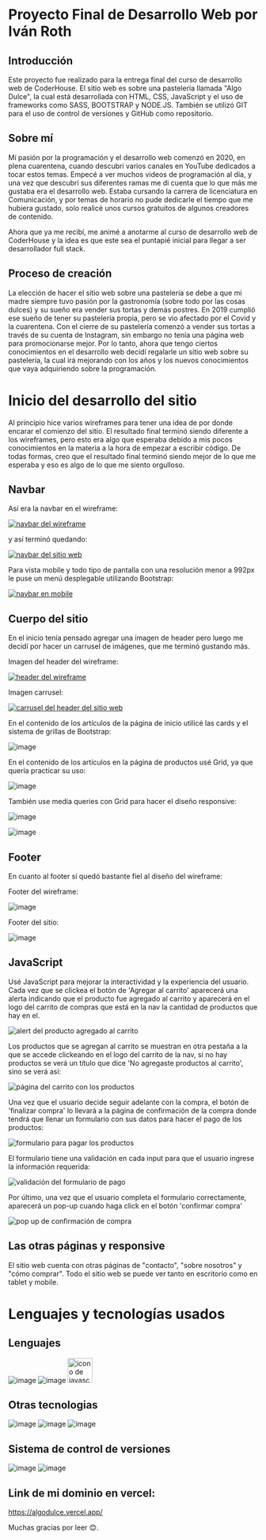 # Proyecto Final de Desarrollo Web por Iván Roth

## Introducción

Este proyecto fue realizado para la entrega final del curso de desarrollo web de CoderHouse. El sitio web es sobre una pastelería llamada
"Algo Dulce", la cual está desarrollada con HTML, CSS, JavaScript y el uso de frameworks como SASS, BOOTSTRAP
y NODE.JS. También se utilizó GIT para el uso de control de versiones y GitHub como repositorio.

## Sobre mí

Mí pasión por la programación y el desarrollo web comenzó en 2020, en plena cuarentena, cuando descubrí varios canales en YouTube
dedicados a tocar estos temas. Empecé a ver muchos videos de programación al día, y una vez que descubrí sus diferentes ramas
me di cuenta que lo que más me gustaba era el desarrollo web. Estaba cursando la carrera de licenciatura en
Comunicación, y por temas de horario no pude dedicarle el tiempo que me hubiera gustado, solo realicé unos cursos gratuitos de algunos creadores de contenido.

Ahora que ya me recibí, me animé a anotarme al curso de desarrollo web de CoderHouse y la idea es que este sea el puntapié inicial para
llegar a ser desarrollador full stack.

## Proceso de creación

La elección de hacer el sitio web sobre una pastelería se debe a que mi madre siempre tuvo pasión por la gastronomía (sobre todo por las cosas
dulces) y su sueño era vender sus tortas y demás postres. En 2019 cumplió ese sueño de tener su pastelería propia, pero se vio 
afectado por el Covid y la cuarentena. Con el cierre de su pastelería comenzó a vender sus tortas a través de su cuenta de Instagram,
sin embargo no tenía una página web para promocionarse mejor. Por lo tanto, ahora que tengo ciertos conocimientos en el desarrollo web decidí 
regalarle un sitio web sobre su pastelería, la cual irá mejorando con los años y los nuevos conocimientos que vaya adquiriendo sobre la 
programación.

# Inicio del desarrollo del sitio

Al principio hice varios wireframes para tener una idea de por donde encarar el comienzo del sitio. El resultado final terminó siendo
diferente a los wireframes, pero esto era algo que esperaba debido a mis pocos conocimientos en la materia a la hora de empezar a escribir
código. De todas formas, creo que el resultado final terminó siendo mejor de lo que me esperaba y eso es algo de lo que me siento
orgulloso.

## Navbar

Así era la navbar en el wireframe:

[<img src="img-readme/captura-navbar.png" alt="navbar del wireframe">](https://github.com/ivanroth000/mi-primer-repositorio/blob/master/img-readme/captura-navbar.png)


y así terminó quedando:

[<img src="img-readme/navbar-nueva.png" alt="navbar del sitio web">](https://github.com/ivanroth000/mi-primer-repositorio/blob/master/img-readme/navbar-sitio.png)


Para vista mobile y todo tipo de pantalla con una resolución menor a 992px le puse un menú desplegable utilizando Bootstrap:

[<img src="img-readme/navbar-mobile-nueva.png" alt="navbar en mobile">](https://github.com/ivanroth000/mi-primer-repositorio/blob/master/img-readme/navbar-mobile.png)


## Cuerpo del sitio

En el inicio tenía pensado agregar una imagen de header pero luego me decidí por hacer un carrusel de imágenes, que me terminó gustando
más.

Imagen del header del wireframe:

[<img src="img-readme/header-wireframe.png" alt="header del wireframe">](https://github.com/ivanroth000/mi-primer-repositorio/blob/master/img-readme/header-wireframe.png)


Imagen carrusel:

[<img src="img-readme/img-carrusel-nueva.png" alt="carrusel del header del sitio web">](https://github.com/ivanroth000/mi-primer-repositorio/blob/master/img-readme/header-carrusel.png)


En el contenido de los artículos de la página de inicio utilicé las cards y el sistema de grillas de Bootstrap:

![image](https://github.com/ivanroth000/mi-primer-repositorio/blob/master/img-readme/articulos-inicio.png)


En el contenido de los artículos en la página de productos usé Grid, ya que quería practicar su uso:

![image](https://github.com/ivanroth000/mi-primer-repositorio/blob/master/img-readme/articulos-productos.png)


También use media queries con Grid para hacer el diseño responsive:

![image](https://github.com/ivanroth000/mi-primer-repositorio/blob/master/img-readme/responsive-mobile-nueva.png)

![image](https://github.com/ivanroth000/mi-primer-repositorio/blob/master/img-readme/responsive-mobile-nuevas.png)

## Footer

En cuanto al footer sí quedó bastante fiel al diseño del wireframe:

Footer del wireframe:

![image](https://github.com/ivanroth000/mi-primer-repositorio/blob/master/img-readme/footer-wireframe.png)

Footer del sitio:

![image](https://github.com/ivanroth000/mi-primer-repositorio/blob/master/img-readme/footer-web.png)

## JavaScript

Usé JavaScript para mejorar la interactividad y la experiencia del usuario. Cada vez que se clickea el botón de 'Agregar al carrito'
aparecerá una alerta indicando que el producto fue agregado al carrito y aparecerá en el logo del carrito de compras que está en la nav
la cantidad de productos que hay en el.

<img src="img-readme/productoalcarrito.png" alt="alert del producto agregado al carrito">

Los productos que se agregan al carrito se muestran en otra pestaña a la que se accede clickeando en el logo del carrito de la nav, si no
hay productos se verá un título que dice 'No agregaste productos al carrito', sino se verá así:

<img src="img-readme/carrito-con-productos.png" alt="página del carrito con los productos">

Una vez que el usuario decide seguir adelante con la compra, el botón de 'finalizar compra' lo llevará a la página de confirmación de la compra
donde tendrá que llenar un formulario con sus datos para hacer el pago de los productos:

<img src="img-readme/formulario-de-pago.png" alt="formulario para pagar los productos">

El formulario tiene una validación en cada input para que el usuario ingrese la información requerida:

<img src="img-readme/validacion-formulario-de-pago.png" alt="validación del formulario de pago">

Por último, una vez que el usuario completa el formulario correctamente, aparecerá un pop-up cuando haga click en el botón 'confirmar compra'

<img src="img-readme/pop-up.png" alt="pop up de confirmación de compra">


## Las otras páginas y responsive

El sitio web cuenta con otras páginas de "contacto", "sobre nosotros" y "cómo comprar". Todo el sitio web se puede ver tanto en escritorio
como en tablet y mobile.

# Lenguajes y tecnologías usados

## Lenguajes
![image](https://github.com/ivanroth000/mi-primer-repositorio/blob/master/img-readme/img-html5.svg)
![image](https://github.com/ivanroth000/mi-primer-repositorio/blob/master/img-readme/img-css.svg)
<img src="img-readme/js.png" alt="icono de javascript" width='50px'>



## Otras tecnologias
![image](https://github.com/ivanroth000/mi-primer-repositorio/blob/master/img-readme/img-bt.svg)
![image](https://github.com/ivanroth000/mi-primer-repositorio/blob/master/img-readme/img-sass.svg)
![image](https://github.com/ivanroth000/mi-primer-repositorio/blob/master/img-readme/img-nodes.svg)

## Sistema de control de versiones
![image](https://github.com/ivanroth000/mi-primer-repositorio/blob/master/img-readme/git-logo-final.svg)
![image](https://github.com/ivanroth000/mi-primer-repositorio/blob/master/img-readme/github-logo-final.svg)

## Link de mi dominio en vercel:

https://algodulce.vercel.app/


Muchas gracias por leer 😊.
